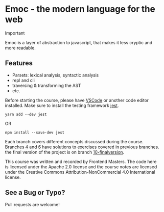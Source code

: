 # Emoc - the modern language for the web

> [!Important]
>
> Emoc is a layer of abstraction to javascript, that makes it less cryptic and more readable.

## Features

- Parsets: lexical analysis, syntactic analysis
- repl and cli
- traversing & transforming the AST
- etc.

Before starting the course, please have [VSCode](https://code.visualstudio.com/) or another code editor installed. Make sure to install the testing framework [jest](https://jestjs.io/docs/en/getting-started).

`yarn add --dev jest`

OR

`npm install --save-dev jest`

Each branch covers different concepts discussed during the course.
Branches [4](https://github.com/stevekinney/dropbear/tree/4-parsing-solutions) and [6](https://github.com/stevekinney/dropbear/tree/6-max-method-in-environment-solution) have solutions to exercises covered in previous branches.
the final version of the project is on branch [10-finalversion](https://github.com/stevekinney/dropbear/tree/10-finalversion).

This course was written and recorded by Frontend Masters. The code here is licensed under the Apache 2.0 license and the course notes are licensed under the Creative Commons Attribution-NonCommercial 4.0 International license.

## See a Bug or Typo?

Pull requests are welcome!
